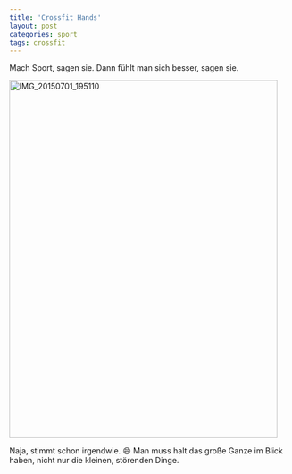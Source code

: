 ```yaml
---
title: 'Crossfit Hands'
layout: post
categories: sport
tags: crossfit
---
```

Mach Sport, sagen sie. Dann fühlt man sich besser, sagen sie.

<a href="https://www.flickr.com/photos/cringe/18709529433" title="IMG_20150701_195110 by Carsten Ringe, on Flickr"><img src="https://c2.staticflickr.com/4/3677/18709529433_81b0449060_z.jpg" width="480" height="640" alt="IMG_20150701_195110"></a>

Naja, stimmt schon irgendwie. :smile: Man muss halt das große Ganze im Blick haben, nicht nur die kleinen, störenden Dinge.
